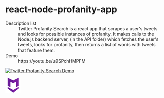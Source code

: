 # react-node-profanity-app

<dl>
  <dt>Description list</dt>
  <dd>Twitter Profanity Search is a react app that scrapes a user's tweets and looks for possible instances of profanity. It makes calls to the Node.js backend server, (in the API folder) which fetches the user's tweets, looks for profanity, then returns a list of words with tweets that feature them.</dd>
  <dt>Demo</dt>
  <dd>https://youtu.be/u9SPchHMPFM<dd>
</dl>

[![Twitter Profanity Search Demo](https://img.youtube.com/vi/u9SPchHMPFM/0.jpg)](https://www.youtube.com/watch?v=u9SPchHMPFM)


![alt text](https://github.com/adam-p/markdown-here/raw/master/src/common/images/icon48.png "Logo Title Text 1")
